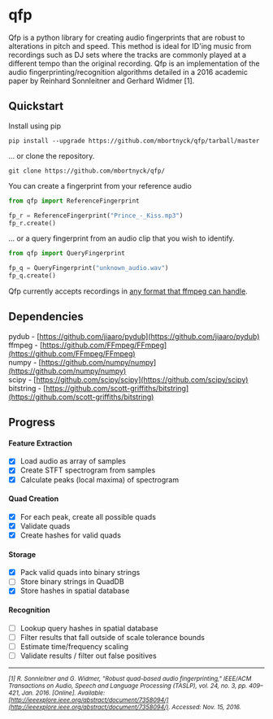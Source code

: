 # qfp
Qfp is a python library for creating audio fingerprints that are robust to alterations in pitch and speed. This method is ideal for ID'ing music from recordings such as DJ sets where the tracks are commonly played at a different tempo than the original recording. Qfp is an implementation of the audio fingerprinting/recognition algorithms detailed in a 2016 academic paper by Reinhard Sonnleitner and Gerhard Widmer [1].

## Quickstart
Install using pip

```
pip install --upgrade https://github.com/mbortnyck/qfp/tarball/master
```

... or clone the repository.

```
git clone https://github.com/mbortnyck/qfp/
```

You can create a fingerprint from your reference audio

```python
from qfp import ReferenceFingerprint

fp_r = ReferenceFingerprint("Prince_-_Kiss.mp3")
fp_r.create()
```

... or a query fingerprint from an audio clip that you wish to identify.

```python
from qfp import QueryFingerprint

fp_q = QueryFingerprint("unknown_audio.wav")
fp_q.create()
```

Qfp currently accepts recordings in [any format that ffmpeg can handle](http://www.ffmpeg.org/general.html#File-Formats).

## Dependencies

pydub - [https://github.com/jiaaro/pydub](https://github.com/jiaaro/pydub)<br>
ffmpeg - [https://github.com/FFmpeg/FFmpeg](https://github.com/FFmpeg/FFmpeg)<br>
numpy - [https://github.com/numpy/numpy](https://github.com/numpy/numpy)<br>
scipy - [https://github.com/scipy/scipy](https://github.com/scipy/scipy)<br>
bitstring - [https://github.com/scott-griffiths/bitstring](https://github.com/scott-griffiths/bitstring)<br>

## Progress
#### Feature Extraction
- [x] Load audio as array of samples
- [x] Create STFT spectrogram from samples
- [x] Calculate peaks (local maxima) of spectrogram

#### Quad Creation
- [x] For each peak, create all possible quads
- [x] Validate quads
- [x] Create hashes for valid quads

#### Storage
- [x] Pack valid quads into binary strings
- [ ] Store binary strings in QuadDB
- [x] Store hashes in spatial database

#### Recognition
- [ ] Lookup query hashes in spatial database
- [ ] Filter results that fall outside of scale tolerance bounds
- [ ] Estimate time/frequency scaling
- [ ] Validate results / filter out false positives

***
*<sub>[1]	R. Sonnleitner and G. Widmer, "Robust quad-based audio fingerprinting," IEEE/ACM Transactions on Audio, Speech and Language Processing (TASLP), vol. 24, no. 3, pp. 409–421, Jan. 2016. [Online]. Available: [http://ieeexplore.ieee.org/abstract/document/7358094/](http://ieeexplore.ieee.org/abstract/document/7358094/). Accessed: Nov. 15, 2016.<sub>*
